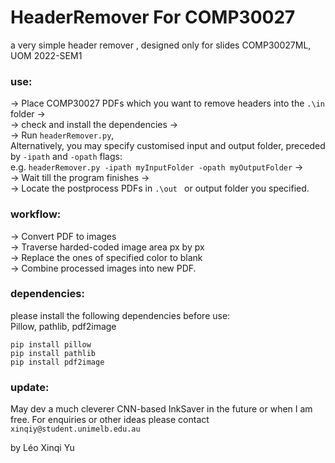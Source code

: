 # HeaderRemover For COMP30027
a very simple header remover , designed only for slides COMP30027ML, UOM 2022-SEM1

### use:
-> Place COMP30027 PDFs which you want to remove headers into the ```.\in``` folder ->\
-> check and install the dependencies ->\
-> Run ```headerRemover.py```,\
 Alternatively, you may specify customised input and output folder, preceded by ```-ipath``` and ```-opath``` flags:\
 e.g. ```headerRemover.py -ipath myInputFolder -opath myOutputFolder``` ->\
-> Wait till the program finishes ->\
-> Locate the postprocess PDFs in ```.\out ``` or output folder you specified.

### workflow:
-> Convert PDF to images \
-> Traverse harded-coded image area px by px \
-> Replace the ones of specified color to blank \
-> Combine processed images into new PDF.

### dependencies:
please install the following dependencies before use:\
Pillow, pathlib, pdf2image
```
pip install pillow
pip install pathlib
pip install pdf2image
```

### update:
May dev a much cleverer CNN-based InkSaver in the future or when I am free.
For enquiries or other ideas please contact
```xinqiy@student.unimelb.edu.au```

by Léo Xinqi Yu
